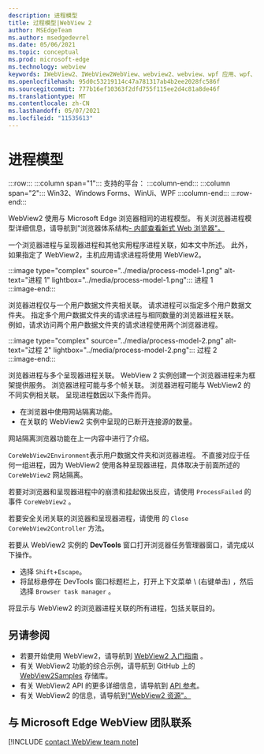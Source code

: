 ```yaml
---
description: 进程模型
title: 过程模型|WebView 2
author: MSEdgeTeam
ms.author: msedgedevrel
ms.date: 05/06/2021
ms.topic: conceptual
ms.prod: microsoft-edge
ms.technology: webview
keywords: IWebView2、IWebView2WebView、webview2、webview、wpf 应用、wpf、edge、ICoreWebView2、ICoreWebView2Host、浏览器控件、边缘 html
ms.openlocfilehash: 95d0c53219114c47a781317ab4b2ee2028fc586f
ms.sourcegitcommit: 777b16ef10363f2dfd755f115ee2d4c81a8de46f
ms.translationtype: MT
ms.contentlocale: zh-CN
ms.lasthandoff: 05/07/2021
ms.locfileid: "11535613"
---
```

# <a name="process-model"></a>进程模型  

:::row:::
   :::column span="1":::
      支持的平台：
   :::column-end:::
   :::column span="2":::
      Win32、Windows Forms、WinUi、WPF
   :::column-end:::
:::row-end:::  

WebView2 使用与 Microsoft Edge 浏览器相同的进程模型。  有关浏览器进程模型详细信息，请导航到"浏览器体系结构[- 内部查看新式 Web 浏览器"。][GoogleDeveloperWebUpdates201809InsideBrowserPart1BrowserArchitecture]  

一个浏览器进程与呈现器进程和其他实用程序进程关联，如本文中所述。  此外，如果指定了 WebView2，主机应用请求进程将使用 WebView2。  

:::image type="complex" source="../media/process-model-1.png" alt-text="进程 1" lightbox="../media/process-model-1.png":::
   进程 1  
:::image-end:::    

浏览器进程仅与一个用户数据文件夹相关联。  请求进程可以指定多个用户数据文件夹。  指定多个用户数据文件夹的请求进程与相同数量的浏览器进程关联。  
例如，请求访问两个用户数据文件夹的请求进程使用两个浏览器进程。  

:::image type="complex" source="../media/process-model-2.png" alt-text="过程 2" lightbox="../media/process-model-2.png":::
   过程 2  
:::image-end:::    

浏览器进程与多个呈现器进程关联。  WebView 2 实例创建一个浏览器进程来为框架提供服务。  浏览器进程可能与多个帧关联。  浏览器进程可能与 WebView2 的不同实例相关联。  呈现进程数因以下条件而异。  

*   在浏览器中使用网站隔离功能。  
*   在关联的 WebView2 实例中呈现的已断开连接源的数量。  
    
网站隔离浏览器功能在上一内容中进行了介绍。 
<!--todo:  which previous content?  -->  

`CoreWebView2Environment`表示用户数据文件夹和浏览器进程。  不直接对应于任何一组进程，因为 WebView2 使用各种呈现器进程，具体取决于前面所述的 `CoreWebView2` 网站隔离。  

若要对浏览器和呈现器进程中的崩溃和挂起做出反应，请使用 `ProcessFailed` 的 事件 `CoreWebView2` 。  

若要安全关闭关联的浏览器和呈现器进程，请使用 的 `Close` `CoreWebView2Controller` 方法。  

若要从 WebView2 实例的 **DevTools** 窗口打开浏览器任务管理器窗口，请完成以下操作。  

*   选择 `Shift`+`Escape`。  
*   将鼠标悬停在 DevTools 窗口标题栏上，打开上下文菜单 \ (右键单击\) ，然后选择 `Browser task manager` 。  
    
将显示与 WebView2 的浏览器进程关联的所有进程，包括关联目的。  

## <a name="see-also"></a>另请参阅  

*   若要开始使用 WebView2，请导航到 [WebView2 入门指南][Webview2IndexGetStarted] 。  
*   有关 WebView2 功能的综合示例，请导航到 GitHub 上的 [WebView2Samples][GithubMicrosoftedgeWebview2samples] 存储库。  
*   有关 WebView2 API 的更多详细信息，请导航到 [API 参考][DotnetApiMicrosoftWebWebview2WpfWebview2]。  
*   有关 WebView2 的信息，请导航到["WebView2 资源"。][Webview2IndexNextSteps]  
    
## <a name="getting-in-touch-with-the-microsoft-edge-webview-team"></a>与 Microsoft Edge WebView 团队联系  

[!INCLUDE [contact WebView team note](../includes/contact-webview-team-note.md)]  

<!-- links -->  

[Webview2IndexGetStarted]: ../index.md#get-started "入门 - Microsoft Edge WebView2 |Microsoft Docs"  
[Webview2IndexNextSteps]: ../index.md#next-steps "下一步 - Microsoft Edge WebView2 |Microsoft Docs"  

[DotnetApiMicrosoftWebWebview2WpfWebview2]: /dotnet/api/microsoft.web.webview2.wpf.webview2 "WebView2 类|Microsoft Docs"  

[GithubMicrosoftedgeWebview2samples]: https://github.com/MicrosoftEdge/WebView2Samples "WebView2 示例 - MicrosoftEdge/WebView2Samples |GitHub"  

[GoogleDeveloperWebUpdates201809InsideBrowserPart1BrowserArchitecture]: https://developers.google.com/web/updates/2018/09/inside-browser-part1#browser-architecture "浏览器体系结构 - 内部查看新式 Web 浏览器 (第 1 部分) "  
